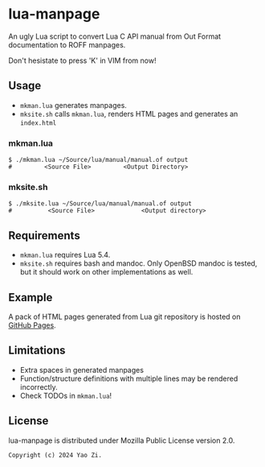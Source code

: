 # lua-manpage

An ugly Lua script to convert Lua C API manual from Out Format documentation
to ROFF manpages.

Don't hesistate to press 'K' in VIM from now!

## Usage

- `mkman.lua` generates manpages.
- `mksite.sh` calls `mkman.lua`, renders HTML pages and generates an
  `index.html`

### mkman.lua

```
$ ./mkman.lua ~/Source/lua/manual/manual.of output
#	      <Source File>		    <Output Directory>
```

### mksite.sh

```
$ ./mksite.lua ~/Source/lua/manual/manual.of output
#	       <Source File>		     <Output directory>
```

## Requirements

- `mkman.lua` requires Lua 5.4.
- `mksite.sh` requires bash and mandoc. Only OpenBSD mandoc is tested, but it
  should work on other implementations as well.

## Example

A pack of HTML pages generated from Lua git repository is hosted on
[GitHub Pages](https://ziyao233.github.io/lua-manpage/).

## Limitations

- Extra spaces in generated manpages
- Function/structure definitions with multiple lines may be rendered
  incorrectly.
- Check TODOs in `mkman.lua`!

## License

lua-manpage is distributed under Mozilla Public License version 2.0.

```
Copyright (c) 2024 Yao Zi.
```
